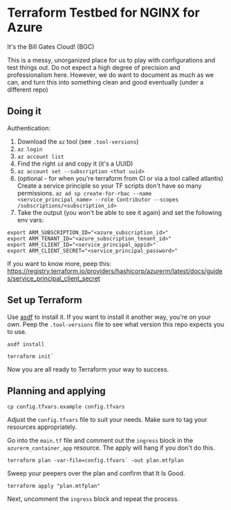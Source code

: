 # Terraform Testbed for NGINX for Azure
It's the Bill Gates Cloud! (BGC)

This is a messy, unorganized place for us to play with configurations and test things out.  Do not expect a high degree of precision and professionalism here.
However, we do want to document as much as we can, and turn this into something clean and good eventually (under a different repo)

## Doing it
Authentication:

1. Download the `az` tool (see `.tool-versions`)
1. `az login`
1. `az account list`
1. Find the right `id` and copy it (it's a UUID)
1. `az account set --subscription <that uuid>`
1. (optional - for when you're terraform from CI or via a tool called atlantis) Create a service principle so your TF scripts don't have so many permissions. `az ad sp create-for-rbac --name <service_principal_name> --role Contributor --scopes /subscriptions/<subscription_id>`
1. Take the output (you won't be able to see it again) and set the following env vars:
  ```
  export ARM_SUBSCRIPTION_ID="<azure_subscription_id>"
  export ARM_TENANT_ID="<azure_subscription_tenant_id>"
  export ARM_CLIENT_ID="<service_principal_appid>"
  export ARM_CLIENT_SECRET="<service_principal_password>"
  ```

If you want to know more, peep this: 
https://registry.terraform.io/providers/hashicorp/azurerm/latest/docs/guides/service_principal_client_secret

## Set up Terraform
Use [asdf](https://asdf-vm.com/guide/getting-started.html) to install it.  If you want to install it another way, you're on your own. Peep the `.tool-versions` file to see what version this repo expects you to use.

```shell
asdf install
```

```shell
terraform init`
```

Now you are all ready to Terraform your way to success.

## Planning and applying
```shell
cp config.tfvars.example config.tfvars
```
Adjust the `config.tfvars` file to suit your needs. Make sure to tag your resources appropriately.

Go into the `main.tf` file and comment out the `ingress` block in the `azurerm_container_app` resource.  The apply will hang if you don't do this.

```shell
terraform plan -var-file=config.tfvars` -out plan.mtfplan
```

Sweep your peepers over the plan and confirm that It Is Good.

`terraform apply "plan.mtfplan"`

Next, uncomment the `ingress` block and repeat the process.



